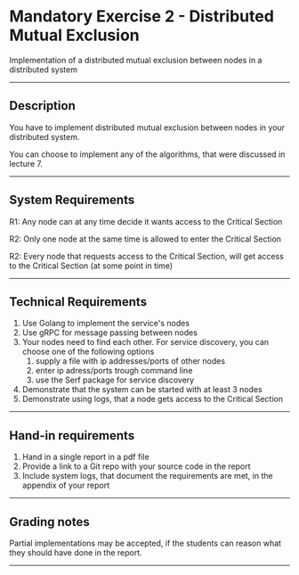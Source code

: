 
# Mandatory Exercise 2 - Distributed Mutual Exclusion

Implementation of a distributed mutual exclusion between nodes in a distributed system

---

## Description

You have to implement distributed mutual exclusion between nodes in your distributed system.

You can choose to implement any of the algorithms, that were discussed in lecture 7.

---

## System Requirements

R1: Any node can at any time decide it wants access to the Critical Section

R2: Only one node at the same time is allowed to enter the Critical Section

R2: Every node that requests access to the Critical Section, will get access to the Critical Section (at some point in time)

---

## Technical Requirements

1. Use Golang to implement the service's nodes
2. Use gRPC for message passing between nodes
3. Your nodes need to find each other.  For service discovery, you can choose one of the following options
    1. supply a file with  ip addresses/ports of other nodes
    2. enter ip adress/ports trough command line
    3. use the Serf package for service discovery
4. Demonstrate that the system can be started with at least 3 nodes
5. Demonstrate using logs,  that a node gets access to the Critical Section

---

## Hand-in requirements

1. Hand in a single report in a pdf file
2. Provide a link to a Git repo with your source code in the report
3. Include system logs, that document the requirements are met, in the appendix of your report

---

## Grading notes

Partial implementations may be accepted, if the students can reason what they should have done in the report.

---

